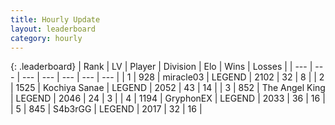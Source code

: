 ```yaml
---
title: Hourly Update
layout: leaderboard
category: hourly
---
```


{: .leaderboard}
| Rank | LV | Player | Division | Elo | Wins | Losses |
| --- | --- | --- | --- | --- | --- | --- |
| <span data-change="0">1</span> | 928 | <span title="ID: 416373">miracle03</span> | LEGEND | <span data-change="14">2102</span> | <span data-change="3">32</span> | <span data-change="0">8</span> |
| <span data-change="0">2</span> | 1525 | <span title="ID: 164871">Kochiya Sanae</span> | LEGEND | <span data-change="0">2052</span> | <span data-change="0">43</span> | <span data-change="0">14</span> |
| <span data-change="0">3</span> | 852 | <span title="ID: 547162">The Angel King</span> | LEGEND | <span data-change="7">2046</span> | <span data-change="1">24</span> | <span data-change="0">3</span> |
| <span data-change="0">4</span> | 1194 | <span title="ID: 315148">GryphonEX</span> | LEGEND | <span data-change="0">2033</span> | <span data-change="0">36</span> | <span data-change="0">16</span> |
| <span data-change="0">5</span> | 845 | <span title="ID: 166888">S4b3rGG</span> | LEGEND | <span data-change="0">2017</span> | <span data-change="0">32</span> | <span data-change="0">16</span> |